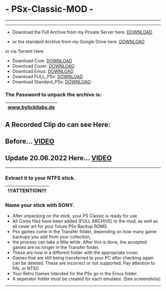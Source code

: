 # - PSx-Classic-MOD -
-----------------
-----------------
- Download the Full Archive from my Private Server here: [DOWNLOAD](https://os5.mycloud.com/action/share/43ce7929-9370-4ff5-b561-b26343c135d8)

- or the standard Archive from my Google Drive here: [DOWNLOAD](https://drive.google.com/drive/folders/1unEfggC5DOYE1XJ7LtRxlccY30BirY9m?usp=sharing)

or via Torrent Here
- Download Core: [DOWNLOAD](https://anonfiles.com/4f54T8C9ya/cores.rar_torrent)
- Download Cover: [DOWNLOAD](https://anonfiles.com/6c52T5Cfy8/covers.rar_torrent)
- Download Emus: [DOWNLOAD](https://anonfiles.com/D556TeC4yd/Emus.rar_torrent)
- Download FULL_PSx: [DOWNLOAD](https://anonfiles.com/Ec5bTfCbye/FULL_PSx.rar_torrent)
- Download Standard_PSx: [DOWNLOAD](https://anonfiles.com/I75dT5Cay4/Standard_PSx.rar_torrent)
### The Password to unpack the archive is: 
|www.bylickilabs.de|
|---|

A Recorded Clip do can see Here:
-
Before... [VIDEO](https://youtu.be/3hPsTf8T3FY)
-
Update 20.06.2022 Here... [VIDEO](https://youtu.be/wU1lTr8CJCA)
-------------------
-------------------
### Extract it to your NTFS stick.
|!!!ATTENTION!!!|
|---|
### Name your stick with SONY.
- After unpacking on the stick, your PS Classic is ready for use.
- All Cores files have been added (FULL ARCHIVE) to the mod, as well as all cover art for your future PSx Backup ROMS. 
- Psx games come in the Transfer folder, depending on how many game backups you add from your collection,
- the process can take a little while. After this is done, the accepted games are no longer in the Transfer folder.
- These are now in a different folder with the appropriate cover.
- Games that are still being transferred to your PC after checking again can be deleted. These are incorrect or not supported. Pay attention to PAL or NTSC
- Your Retro Games intended for the PSx go in the Emus folder.
- A seperator folder must be created for each emulator. 
(See screenshots)
---
